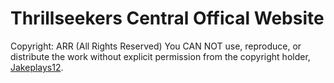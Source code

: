 # Thrillseekers Central Offical Website

Copyright: ARR (All Rights Reserved)
You CAN NOT use, reproduce, or distribute the work without explicit permission from the copyright holder, [Jakeplays12](https://github.com/Jakeplays12).
